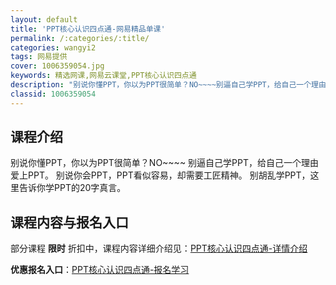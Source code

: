 ```yaml
---
layout: default
title: 'PPT核心认识四点通-网易精品单课'
permalink: /:categories/:title/
categories: wangyi2
tags: 网易提供
cover: 1006359054.jpg
keywords: 精选网课,网易云课堂,PPT核心认识四点通
description: "别说你懂PPT，你以为PPT很简单？NO~~~~别逼自己学PPT，给自己一个理由爱上PPT。别说你会PPT，PPT看似容易，却需要工匠精神。别胡乱学PPT，这里告诉你学PPT的20字真言。P"
classid: 1006359054
---
```


## 课程介绍

别说你懂PPT，你以为PPT很简单？NO~~~~
别逼自己学PPT，给自己一个理由爱上PPT。
别说你会PPT，PPT看似容易，却需要工匠精神。
别胡乱学PPT，这里告诉你学PPT的20字真言。

## 课程内容与报名入口

部分课程 **限时** 折扣中，课程内容详细介绍见：[PPT核心认识四点通-详情介绍](https://study.163.com/course/introduction/1006359054.htm?share=1&shareId=1025206652&utm_campaign=share&utm_medium=iphoneShare&utm_source=&utm_u=1025206652)

**优惠报名入口**：[PPT核心认识四点通-报名学习](https://study.163.com/course/introduction/1006359054.htm?share=1&shareId=1025206652&utm_campaign=share&utm_medium=iphoneShare&utm_source=&utm_u=1025206652)

